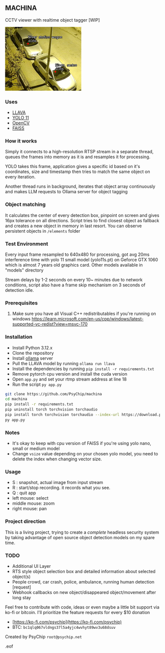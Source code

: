 ## MACHINA
CCTV viewer with realtime object tagger [WIP]

![partial screenshot](demo.png)

### Uses
- [LLAVA](https://llava-vl.github.io)
- [YOLO 11](https://github.com/ultralytics/ultralytics)
- [OpenCV](https://opencv.org)
- [FAISS](https://github.com/facebookresearch/faiss)

### How it works
Simply it connects to a high-resolution RTSP stream in a separate thread,
queues the frames into memory as it is and resamples it for processing.

YOLO takes this frame, application gives a specific id based on it's coordinates,
size and timestamp then tries to match the same object on every iteration.

Another thread runs in background, iterates that object array continuously and
makes LLM requests to Ollama server for object tagging

### Object matching
It calculates the center of every detection box, pinpoint on screen and gives 16px
tolerance on all directions. Script tries to find closest object as fallback and
creates a new object in memory in last resort.
You can observe persistent objects in ```/elements``` folder 

### Test Environment
Every input frame resampled to 640x480 for processing, got avg 20ms interference time
with yolo 11 small model (yolo11s.pt) on Geforce GTX 1060 which is almost 7 years old
graphics card. Other models available in "models" directory

Stream delays by 1-2 seconds on every 10~ minutes due to network conditions, script also
have a frame skip mechanism on 3 seconds of detection idle.

### Prerequisites
1. Make sure you have all Visual C++ redistributables if you're running on windows
https://learn.microsoft.com/en-us/cpp/windows/latest-supported-vc-redist?view=msvc-170

### Installation
- Install Python 3.12.x
- Clone the repository
- Install [ollama](https://ollama.com/) server
- Pull the LLAVA model by running ```ollama run llava```
- Install the dependencies by running ```pip install -r requirements.txt```
- Remove pytorch cpu version and install the cuda version
- Open ```app.py``` and set your rtmp stream address at line 18
- Run the script ```py app.py```

```sh
git clone https://github.com/PsyChip/machina
cd machina
pip install -r requirements.txt
pip uninstall torch torchvision torchaudio
pip install torch torchvision torchaudio --index-url https://download.pytorch.org/whl/cu118
py app.py
```

### Notes
- It's okay to keep with cpu version of FAISS if you're using yolo nano, small or medium model
- Change ```vsize``` value depending on your chosen yolo model, you need to delete the index when
changing vector size.

### Usage
- S : snapshot, actual image from input stream
- R : start/stop recording. it records what you see.
- Q : quit app
- left mouse: select
- middle mouse: zoom
- right mouse: pan

### Project direction
This is a living project, trying to create a *complete* headless security system by
taking advantage of open source object detection models on my spare time.

### TODO
- Additional UI Layer
- RTS style object selection box and detailed information about selected object(s)
- People crowd, car crash, police, ambulance, running human detection [request]
- Webhook callbacks on new object/disappeared object/movement after long stay

Feel free to contribute with code, ideas or even maybe a little bit support
via ko-fi or bitcoin. I'll prioritize the feature requests for every $10 donation 

- [https://ko-fi.com/psychip](https://ko-fi.com/psychip)
- BTC: ```bc1qlq067vldngs37l5a4yjc4wvhyt89wv3u68dsuv```

Created by PsyChip
```root@psychip.net```

.eof